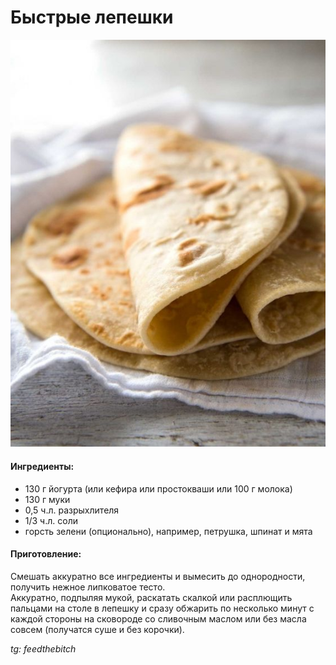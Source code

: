 ﻿---
image: ../pics/bistrie-lepeshki.jpg
---
# Быстрые лепешки

![Быстрые лепешки](../pics/bistrie-lepeshki.jpg)

#### Ингредиенты:

* 130 г йогурта \(или кефира или простокваши или 100 г молока\)
* 130 г муки
* 0,5 ч.л. разрыхлителя
* 1/3 ч.л. соли
* горсть зелени \(опционально\), например, петрушка, шпинат и мята

#### Приготовление:

Смешать аккуратно все ингредиенты и вымесить до однородности, получить нежное липковатое тесто.   
Аккуратно, подпыляя мукой, раскатать скалкой или расплющить пальцами на столе в лепешку и сразу обжарить по несколько минут с каждой стороны на сковороде со сливочным маслом или без масла совсем (получатся суше и без корочки).

*tg: feedthebitch*
